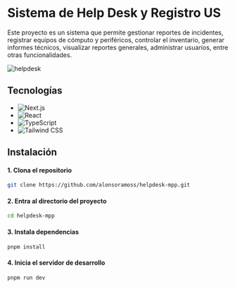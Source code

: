 # Sistema de Help Desk y Registro US

Este proyecto es un sistema que permite gestionar reportes de incidentes, registrar equipos de cómputo y periféricos, controlar el inventario, generar informes técnicos, visualizar reportes generales, administrar usuarios, entre otras funcionalidades.

![helpdesk](https://github.com/user-attachments/assets/c48d65a1-2611-4d85-9507-a9f143af6992)

## Tecnologías

- ![Next.js](https://img.shields.io/badge/Next.js-black?style=for-the-badge&logo=next.js&logoColor=white)
- ![React](https://img.shields.io/badge/react-61DAFB.svg?style=for-the-badge&logo=react&logoColor=black)
- ![TypeScript](https://img.shields.io/badge/TypeScript-007ACC?style=for-the-badge&logo=typescript&logoColor=white)
- ![Tailwind CSS](https://img.shields.io/badge/Tailwind%20CSS-ffffff?style=for-the-badge&logo=tailwindcss&logoColor=38bdf8)

## Instalación

#### 1. Clona el repositorio

```bash
git clone https://github.com/alonsoramoss/helpdesk-mpp.git
```

#### 2. Entra al directorio del proyecto

```bash
cd helpdesk-mpp
```

#### 3. Instala dependencias

```bash
pnpm install
```

#### 4. Inicia el servidor de desarrollo

```bash
pnpm run dev
```
